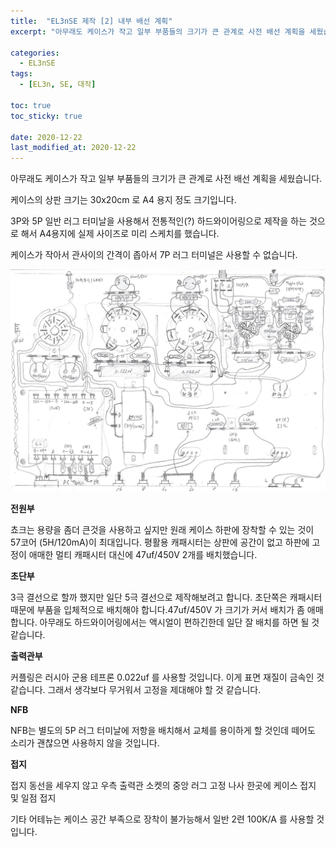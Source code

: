 ```yaml
---
title:  "EL3nSE 제작 [2] 내부 배선 계획"
excerpt: "아무래도 케이스가 작고 일부 부품들의 크기가 큰 관계로 사전 배선 계획을 세웠습니다. 케이스의 상판 크기는 30x20cm 로 A4 용지 정도 크기입니다."

categories:
  - EL3nSE
tags:
  - [EL3n, SE, 대작]

toc: true
toc_sticky: true
 
date: 2020-12-22
last_modified_at: 2020-12-22
---
```

아무래도 케이스가 작고 일부 부품들의 크기가 큰 관계로 사전 배선 계획을 세웠습니다.

케이스의 상판 크기는 30x20cm 로 A4 용지 정도 크기입니다.

3P와 5P 일반 러그 터미날을 사용해서 전통적인(?) 하드와이어링으로 제작을 하는 것으로 해서 A4용지에 실제 사이즈로 미리 스케치를 했습니다.

케이스가 작아서 관사이의 간격이 좁아서 7P 러그 터미널은 사용할 수 없습니다. 

![EL3nSE PRJ1 09](/assets/images/EL3nSE_PRJ1_09.jpg)

**전원부**

쵸크는 용량을 좀더 큰것을 사용하고 싶지만 원래 케이스 하판에 장착할 수 있는 것이 57코어 (5H/120mA)이 최대입니다. 평활용 캐패시터는 상판에 공간이 없고 하판에 고정이 애매한 멀티 캐패시터 대신에 47uf/450V 2개를 배치했습니다.

**초단부**

3극 결선으로 할까 했지만 일단 5극 결선으로 제작해보려고 합니다. 초단쪽은 캐패시터 때문에 부품을 입체적으로 배치해야 합니다.47uf/450V 가 크기가 커서 배치가 좀 애매합니다. 아무래도 하드와이어링에서는 액시얼이 편하긴한데 일단 잘 배치를 하면 될 것 같습니다.

**출력관부**

커플링은 러시아 군용 테프론 0.022uf 를 사용할 것입니다. 이게 표면 재질이 금속인 것 같습니다. 그래서 생각보다 무거워서 고정을 제대해야 할 것 같습니다.

**NFB**

NFB는 별도의 5P 러그 터미날에 저항을 배치해서 교체를 용이하게 할 것인데 떼어도 소리가 괜찮으면 사용하지 않을 것입니다.

**접지**

접지 동선을 세우지 않고 우측 출력관 소켓의 중앙 러그 고정 나사 한곳에 케이스 접지 및 일점 접지

기타 어테뉴는 케이스 공간 부족으로 장착이 불가능해서 일반 2련 100K/A 를 사용할 것입니다.

​
